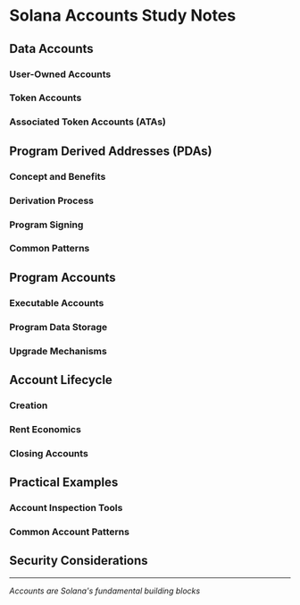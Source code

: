 # Solana Accounts Study Notes

## Data Accounts

### User-Owned Accounts
<!-- Notes on regular user accounts -->

### Token Accounts
<!-- SPL token account structure and management -->

### Associated Token Accounts (ATAs)
<!-- ATA derivation and benefits -->

## Program Derived Addresses (PDAs)

### Concept and Benefits
<!-- Why PDAs exist and their advantages -->

### Derivation Process
<!-- How PDAs are generated deterministically -->

### Program Signing
<!-- How programs can sign transactions using PDAs -->

### Common Patterns
<!-- Typical PDA usage patterns in Solana programs -->

## Program Accounts

### Executable Accounts
<!-- Programs as accounts on Solana -->

### Program Data Storage
<!-- How programs store their code and data -->

### Upgrade Mechanisms
<!-- Program upgrade authorities and processes -->

## Account Lifecycle

### Creation
<!-- Account creation process and costs -->

### Rent Economics
<!-- Rent exemption and account maintenance -->

### Closing Accounts
<!-- Reclaiming rent from unused accounts -->

## Practical Examples

### Account Inspection Tools
<!-- Tools for examining account data -->

### Common Account Patterns
<!-- Typical account structures in DeFi/NFT projects -->

## Security Considerations
<!-- Account ownership and access control -->

---
*Accounts are Solana's fundamental building blocks*
